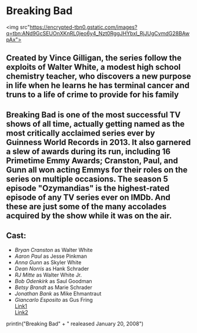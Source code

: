 # **Breaking Bad**

<img src"https://encrypted-tbn0.gstatic.com/images?q=tbn:ANd9GcSEUOnXKnRL0jeo6y4_Nzt0RggJHYbxI_RjJUgCvmdG28BAwpAx">

## Created by Vince Gilligan, the series follow the exploits of Walter White, a modest high school chemistry teacher, who discovers a new purpose in life when he learns he has terminal cancer and truns to a life of crime to provide for his family

## Breaking Bad is one of the most successful TV shows of all time, actually getting named as the most critically acclaimed series ever by Guinness World Records in 2013. It also garnered a slew of awards during its run, including 16 Primetime Emmy Awards; Cranston, Paul, and Gunn all won acting Emmys for their roles on the series on multiple occasions. The season 5 episode "Ozymandias" is the highest-rated episode of any TV series ever on IMDb. And these are just some of the many accolades acquired by the show while it was on the air.

## **Cast:**

- _Bryan Cranston_ as Walter White
- _Aaron Paul_ as Jesse Pinkman
- _Anna Gunn_ as Skyler White
- _Dean Norris_ as Hank Schrader
- _RJ Mitte_ as Walter White Jr.
- _Bob Odenkirk_ as Saul Goodman
- _Betsy Brandt_ as Marie Schrader
- _Jonathan Bank_ as Mike Ehmantraut
- _Giancarlo Esposito_ as Gus Fring<br>
  [Link1](https://www.imdb.com/title/tt0903747/)<br>
  [Link2](https://www.sonypictures.com/tv/breakingbad)

println("Breaking Bad" + " realeased January 20, 2008")

